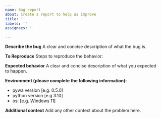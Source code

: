```yaml
---
name: Bug report
about: Create a report to help us improve
title: ''
labels: ''
assignees: ''

---
```


**Describe the bug**
A clear and concise description of what the bug is.

**To Reproduce**
Steps to reproduce the behavior:

**Expected behavior**
A clear and concise description of what you expected to happen.

**Environment (please complete the following information):**
 - pywa version [e.g. 0.5.0]
 - python version [e.g 3.10]
 - os: [e.g. Windows 11]

**Additional context**
Add any other context about the problem here.
